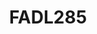---
title: FADL285
github: https://github.com/FADL285
mode: dark
transition: 3s
archetype:
- Code
- Minimalistic
---